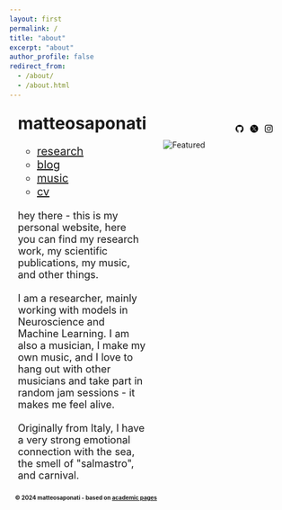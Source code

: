 ```yaml
---
layout: first
permalink: /
title: "about"
excerpt: "about"
author_profile: false
redirect_from: 
  - /about/
  - /about.html
---
```


<style>
  /* Default styles for desktop */
  .wrapper {
    display: flex;
    flex-wrap: wrap;
    align-items: flex-start;
    justify-content: space-between;
    margin: 5px;
  }
  .left-column {
    flex: 1;
    max-width: 400px;
    padding: 5px;
  }
  .right-column {
    flex: 2;
    padding: 5px;
  }
  .right-column img {
    width: 70%;
    height: auto;
    object-fit: cover;
  }
  
  /* Mobile styles */
  @media (max-width: 600px) {
    .wrapper {
      flex-direction: column;
    }
    .left-column, .right-column {
      max-width: 100%;
      flex-basis: 100%;
    }
    .right-column img {
      width: 100%; /* Full width */
    }
    nav ul {
      text-align: center;
    }
    nav li {
      display: inline-block;
      margin-right: 10px; /* Adjust as needed */
    }
    footer {
      margin-top: 50px;
    }
  }
</style>

<div class="wrapper">

<div class="wrapper">
  <!-- Left column for navigation and about text -->
  <div class="left-column">
    <h1 style="font-size: 30px; margin: 0;">matteosaponati</h1>
    <nav style="font-size: 20px; margin-top: 20px;">
      <ul style="list-style: none; padding: 0;">
      <ul class="link-list">
        <li><a href="https://matteosaponati.github.io/research">research</a></li>
        <li><a href="https://matteosaponati.github.io/year-archive/">blog</a></li>
        <li><a href="https://matteosaponati.github.io/music">music</a></li>
        <li><a href="/files/cv.pdf">cv</a></li>
      </ul>
      </ul>
    </nav>
    <p style="font-size: 18px; margin-top: 20px;">
      hey there - this is my personal website, here you can find my research work, my scientific publications, my music, and other things. 
      <br><br>
      I am a researcher, mainly working with models in Neuroscience and Machine Learning. I am also a musician, I make my own music, and I love to hang out with other musicians and take part in random jam sessions - it makes me feel alive. 
      <br><br>
      Originally from Italy, I have a very strong emotional connection with the sea, the smell of "salmastro", and carnival.
    </p>

  </div>
  <!-- Right column for the featured image -->
  <div class="right-column">

<div style="flex: 2; padding: 20px; position: relative;">
    <!-- Social media icons -->
    <div style="text-align: right; padding-bottom: 10px;">
        <a href="https://github.com/matteosaponati" target="_blank"><span style="display: inline-block; vertical-align: middle; margin-left: 8px;"><img src="/images/general/github_icon.png" alt="Icon" style="width: 1em; height: 1em;"></span></a>
  <a href="https://twitter.com/matteosaponati" target="_blank"><span style="display: inline-block; vertical-align: middle; margin-left: 8px;"><img src="/images/general/x_icon.png" alt="Icon" style="width: 1em; height: 1em;"></span></a>
  <a href="https://www.instagram.com/matteosaponati/" target="_blank"><span style="display: inline-block; vertical-align: middle; margin-left: 8px;"><img src="/images/general/instagram_icon.png" alt="Icon" style="width: 1em; height: 1em;"></span></a>  
      <!-- More icons as needed -->
    </div>
    <!-- Featured image -->
    <img src="/images/about/me_garfagnana.png" alt="Featured" style="width: 100%; height: auto; object-fit: cover;">
  </div>
</div>

<footer style="text-align: center;">
   <h1 style="font-size: 10px; margin: 0;"> 
   © 2024 matteosaponati - based on <a href="https://github.com/academicpages/academicpages.github.io">academic pages</a></h1>
</footer>


<!--
<div style="display: flex; flex-wrap: wrap; align-items: flex-start; justify-content: space-between;">
  <div style="flex: 1; max-width: 400px; padding: 20px;">
    <h1 style="font-size: 30px; margin: 0;">matteosaponati</h1>
    <nav style="font-size: 20px; margin-top: 20px;">
      <ul style="list-style: none; padding: 0;">
      <ul class="link-list">
        <li><a href="https://matteosaponati.github.io/research">research</a></li>
        <li><a href="https://matteosaponati.github.io/year-archive/">blog</a></li>
        <li><a href="https://matteosaponati.github.io/music">music</a></li>
        <li><a href="/files/cv.pdf">cv</a></li>
      </ul>
      </ul>
    </nav>
    <p style="font-size: 12px; margin-top: 20px;">
      hey there - this is my personal website, here you can find my research work, my scientific publications, my music, and other things. 
      <br><br>
      I am a researcher, mainly working with models in Neuroscience and Machine Learning. I am also a musician, I make my own music, and I love to hang out with other musicians and take part in random jam sessions - it makes me feel alive. 
      <br><br>
      Originally from Italy, I have a very strong emotional connection with the sea, the smell of "salmastro", and carnival.
    </p>
    <div style="text-align: center; margin-top: 50px;">
    </div>
  </div>
  <div style="flex: 2; padding: 20px;">
    <img src="/images/about/me_garfagnana.png" alt="Featured" style="width: 50%; height: auto; object-fit: cover;">
  </div>
</div>
<footer style="text-align: center; margin-top: 100px;">
  © 2024 matteosaponati - based on <li><a href="https://github.com/academicpages/academicpages.github.io">academic pages</a></li>
</footer> -->